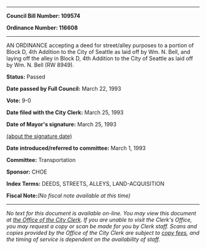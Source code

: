 

********

**Council Bill Number: 109574**
   
**Ordinance Number: 116608**
********

 AN ORDINANCE accepting a deed for street/alley purposes to a portion of Block D, 4th Addition to the City of Seattle as laid off by Wm. N. Bell, and laying off the alley in Block D, 4th Addition to the City of Seattle as laid off by Wm. N. Bell (RW 8949).

**Status:** Passed
   
**Date passed by Full Council:** March 22, 1993
   
**Vote:** 9-0
   
**Date filed with the City Clerk:** March 25, 1993
   
**Date of Mayor's signature:** March 25, 1993
   
[(about the signature date)](/~public/approvaldate.htm)
   
   
   
**Date introduced/referred to committee:** March 1, 1993
   
**Committee:** Transportation
   
**Sponsor:** CHOE
   
   
**Index Terms:** DEEDS, STREETS, ALLEYS, LAND-ACQUISITION

**Fiscal Note:**_(No fiscal note available at this time)_
********

_No text for this document is available on-line. You may view this document at [the Office of the City Clerk](http://www.seattle.gov/leg/clerk/contactUs.htm). If you are unable to visit the Clerk's Office, you may request a copy or scan be made for you by Clerk staff. Scans and copies provided by the Office of the City Clerk are subject to [copy fees](http://clerk.seattle.gov/~public/clerkfees.htm), and the timing of service is dependent on the availability of staff._

